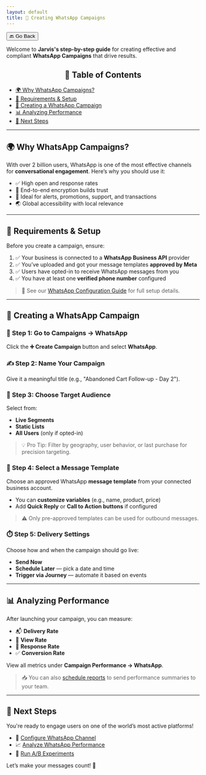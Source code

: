 ```yaml
---
layout: default
title: 💬 Creating WhatsApp Campaigns
---
```


<button onclick="window.history.back()">🔙 Go Back</button>

Welcome to **Jarvis's step-by-step guide** for creating effective and compliant **WhatsApp Campaigns** that drive results.

<aside class="toc">
  <h2 style="text-align: center;">📑 Table of Contents</h2>
  <ul>
    <li><a href="#-why-whatsapp-campaigns">🌍 Why WhatsApp Campaigns?</a></li>
    <li><a href="#-requirements--setup">🧰 Requirements & Setup</a></li>
    <li><a href="#-creating-a-whatsapp-campaign">📝 Creating a WhatsApp Campaign</a></li>
    <li><a href="#-analyzing-performance">📊 Analyzing Performance</a></li>
    <li><a href="#-next-steps">🚀 Next Steps</a></li>
  </ul>
</aside>

---

## 🌍 Why WhatsApp Campaigns?

With over 2 billion users, WhatsApp is one of the most effective channels for **conversational engagement**. Here’s why you should use it:

- ✅ High open and response rates
- 🔐 End-to-end encryption builds trust
- 📣 Ideal for alerts, promotions, support, and transactions
- 🌏 Global accessibility with local relevance

---

## 🧰 Requirements & Setup

Before you create a campaign, ensure:

1. ✅ Your business is connected to a **WhatsApp Business API** provider
2. ✅ You’ve uploaded and got your message templates **approved by Meta**
3. ✅ Users have opted-in to receive WhatsApp messages from you
4. ✅ You have at least one **verified phone number** configured

> 📘 See our [WhatsApp Configuration Guide](./whatsapp-configuration) for full setup details.

---

## 📝 Creating a WhatsApp Campaign

### 🔹 Step 1: Go to Campaigns → WhatsApp  
Click the **➕ Create Campaign** button and select **WhatsApp**.

### ✍️ Step 2: Name Your Campaign  
Give it a meaningful title (e.g., "Abandoned Cart Follow-up - Day 2").

### 🎯 Step 3: Choose Target Audience  
Select from:
- **Live Segments**
- **Static Lists**
- **All Users** (only if opted-in)

> 💡 Pro Tip: Filter by geography, user behavior, or last purchase for precision targeting.

### 💬 Step 4: Select a Message Template  
Choose an approved WhatsApp **message template** from your connected business account.

- You can **customize variables** (e.g., name, product, price)
- Add **Quick Reply** or **Call to Action buttons** if configured

> ⚠️ Only pre-approved templates can be used for outbound messages.

### ⏱️ Step 5: Delivery Settings

Choose how and when the campaign should go live:

- **Send Now**
- **Schedule Later** — pick a date and time
- **Trigger via Journey** — automate it based on events

---

## 📊 Analyzing Performance

After launching your campaign, you can measure:

- 📬 **Delivery Rate**  
- 👀 **View Rate**  
- 💬 **Response Rate**  
- ✅ **Conversion Rate**

View all metrics under **Campaign Performance → WhatsApp**.

> 📥 You can also [schedule reports](./analyzing-whatsapp-campaigns.html#section-schedule-a-report) to send performance summaries to your team.

---

## 🚀 Next Steps

You're ready to engage users on one of the world’s most active platforms!

- 🔧 [Configure WhatsApp Channel](./whatsapp-configuration)
- 📈 [Analyze WhatsApp Performance](./analyzing-whatsapp-campaigns.html)
- 🧪 [Run A/B Experiments](./experimenting-campaigns.html)

Let’s make your messages count! 💬
